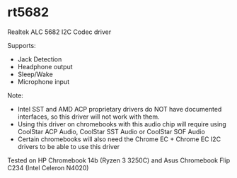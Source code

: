 # rt5682
Realtek ALC 5682 I2C Codec driver

Supports:
* Jack Detection
* Headphone output
* Sleep/Wake
* Microphone input

Note:
* Intel SST and AMD ACP proprietary drivers do NOT have documented interfaces, so this driver will not work with them.
* Using this driver on chromebooks with this audio chip will require using CoolStar ACP Audio, CoolStar SST Audio or CoolStar SOF Audio
* Certain chromebooks will also need the Chrome EC + Chrome EC I2C drivers to be able to use this driver

Tested on HP Chromebook 14b (Ryzen 3 3250C) and Asus Chromebook Flip C234 (Intel Celeron N4020)

